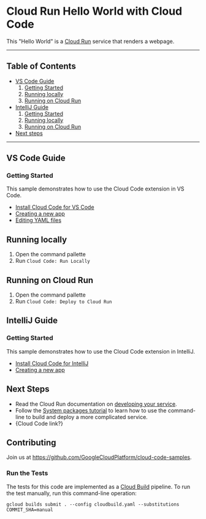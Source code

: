 # Cloud Run Hello World with Cloud Code

This "Hello World" is a [Cloud Run](https://cloud.google.com/run/docs) service that renders a webpage.

----
## Table of Contents

* [VS Code Guide](#vs-code-guide)
    1. [Getting Started](#getting-started])
    2. [Running locally](#running-locally)
    3. [Running on Cloud Run](#running-on-cloud-run)
* [IntelliJ Guide](#intellij-guide)
    1. [Getting Started](#getting-started])
    2. [Running locally](#running-locally)
    3. [Running on Cloud Run](#running-on-cloud-run)
* [Next steps](#next-steps)
----

## VS Code Guide

### Getting Started

This sample demonstrates how to use the Cloud Code extension in VS Code.

* [Install Cloud Code for VS Code](https://cloud.google.com/code/docs/vscode/install)
* [Creating a new app](https://cloud.google.com/code/docs/vscode/creating-an-application)
* [Editing YAML files](https://cloud.google.com/code/docs/vscode/yaml-editing)

## Running locally

1. Open the command pallette
2. Run `Cloud Code: Run Locally`

## Running on Cloud Run

1. Open the command pallette
2. Run `Cloud Code: Deploy to Cloud Run`

## IntelliJ Guide

### Getting Started

This sample demonstrates how to use the Cloud Code extension in IntelliJ.

* [Install Cloud Code for IntelliJ](https://cloud.google.com/code/docs/intellij/install)
* [Creating a new app](https://cloud.google.com/code/docs/intellij/create-run-app)

## Next Steps

* Read the Cloud Run documentation on [developing your service](https://cloud.google.com/run/docs/developing).
* Follow the [System packages tutorial](https://cloud.google.com/run/docs/tutorials/system-packages) to learn how to use the command-line to build and deploy a more complicated service.
* {Cloud Code link?}

## Contributing

Join us at https://github.com/GoogleCloudPlatform/cloud-code-samples.

### Run the Tests

The tests for this code are implemented as a [Cloud Build](https://cloud.google.com/cloud-build) pipeline. To run the test manually, run this command-line operation:

```
gcloud builds submit . --config cloudbuild.yaml --substitutions COMMIT_SHA=manual
```
